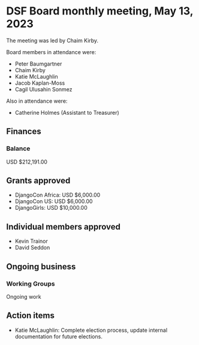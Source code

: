# DSF Board monthly meeting, May 13, 2023

The meeting was led by Chaim Kirby.

Board members in attendance were:

- Peter Baumgartner
- Chaim Kirby
- Katie McLaughlin
- Jacob Kaplan-Moss
- Cagil Ulusahin Sonmez

Also in attendance were:

- Catherine Holmes (Assistant to Treasurer)

## Finances

### Balance

USD $212,191.00

## Grants approved

- DjangoCon Africa: USD $6,000.00
- DjangoCon US: USD $6,000.00
- DjangoGirls: USD $10,000.00

## Individual members approved

- Kevin Trainor
- David Seddon

## Ongoing business

### Working Groups

Ongoing work

## Action items

- Katie McLaughlin: Complete election process, update internal documentation for future elections.
